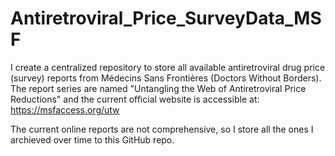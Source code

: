 # Antiretroviral_Price_SurveyData_MSF
I create a centralized repository to store all available antiretroviral drug price (survey) reports from Médecins Sans Frontières (Doctors Without Borders). The report series are named "Untangling the Web of Antiretroviral Price Reductions" and the current official website is accessible at: https://msfaccess.org/utw

The current online reports are not comprehensive, so I store all the ones I archieved over time to this GitHub repo. 
